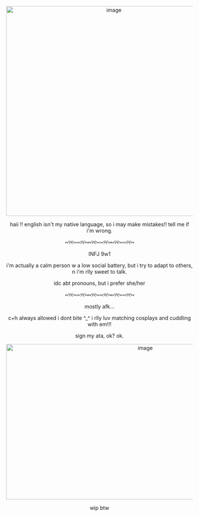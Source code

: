 <div align="center">
<img width="566" height="567" alt="image" src="https://github.com/user-attachments/assets/b8499d89-aa80-4c0e-b438-89be5a79c039" />
<p align="center">
haii !! english isn't my native language, so i may make mistakes!! tell me if i'm wrong.

⑅୨୧⑅*⑅୨୧⑅*⑅୨୧⑅*⑅୨୧⑅*⑅୨୧⑅*⑅୨୧⑅*

INFJ 9w1

i'm actually a calm person w a low social battery, but i try to adapt to others, n i'm rlly sweet to talk.

idc abt pronouns, but i prefer she/her

  ⑅୨୧⑅*⑅୨୧⑅*⑅୨୧⑅*⑅୨୧⑅*⑅୨୧⑅*⑅୨୧⑅*

mostly afk...
  
c+h always allowed i dont bite ^_^ i rlly luv matching cosplays and cuddling with em!!!

sign my ata, ok? ok.

<div align="center">
<img width="735" height="420" alt="image" src="https://github.com/user-attachments/assets/4e82bdb6-c08d-43ab-a2a0-c6d43f073840" />
  </div>
  
wip btw
